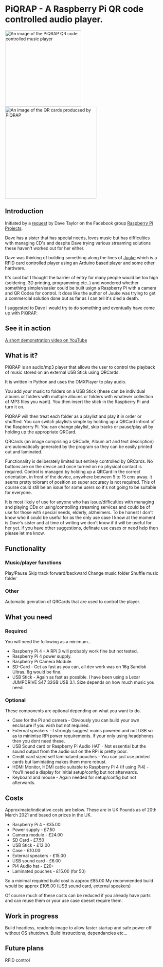 # PiQRAP - A Raspberry Pi QR code controlled audio player.

<img src="https://github.com/arcaicandy/PiQRAP/tree/master/documentation/assets/PiQRAP.jpg" alt="An image of the PiQRAP QR code controlled music player" width="250"> <img src="https://github.com/arcaicandy/PiQRAP/tree/master/documentation/assets/example-qr-cards.jpg" alt="An image of the QR cards producsed by PiQRAP" width="300">

## Introduction

Initiated by a [request](https://www.facebook.com/groups/RaspberryPiProjects/permalink/1810841379091256) by Dave Taylor on the Facebook group [Raspberry Pi Projects](https://www.facebook.com/groups/RaspberryPiProjects).

Dave has a sister that has special needs, loves music but has difficulties with managing CD's and despite Dave trying various streaming solutions these haven't worked out for her either.

Dave was thinking of building something along the lines of [Juuke](https://www.youtube.com/watch?v=5Y1Psf6igHE) which is a RFID card controlled player using an Arduino based player and some other hardware.

It's cool but I thought the barrier of entry for many people would be too high (soldering, 3D printing, programming etc..) and wondered whether something simpler/easier could be built usign a Raspberry Pi with a camera and QR Codes for control. It does like the author of Juuke was trying to get a commercial solution done but as far as I can tell it's died a death.

I suggested to Dave I would try to do something and eventually have come up with PiQRAP.

## See it in action

[A short demonstration video on YouTube](https://youtu.be/FiyGeKrGX2s)

## What is it?

PiQRAP is an audio/mp3 player that allows the user to control the playback of music stored on an external USB Stick using QRCards.

It is written in Python and uses the OMXPlayer to play audio.

You add your music to folders on a USB Stick (these can be individual albums or folders with multiple albums or folders with whatever collection of MP3 files you want). You then insert the stick in the Raspberry Pi and turn it on.

PiQRAP will then treat each folder as a playlist and play it in order or shuffled. You can switch playlists simple by holding up a QRCard infront of the Raspberry Pi. You can change playlist, skip tracks or pause/play all by holding up the appropriate QRCard.

QRCards (an image comprising a QRCode, Album art and text description) are automatically generated by the program so they can be easily printed out and laminated.

Functionality is deliberately limited but entirely controlled by QRCards. No buttons are on the device and once turned on no physical contact is required. Control is managed by holding up a QRCard in the correct orientation, in front of the device, anywhere between 5 to 15 cms away. It seems pretty tolorant of position so super accuracy is not required. This of course could still be an issue for some users so it's not going to be suitable for everyone.

It is most likely of use for anyone who has issue/difficulties with managing and playing CDs or using/controlling streaming services and could be of use for those with special needs, elderly, alzheimers. To be honest I don't know who it could be useful for as the only use case I know at the moment is Dave's sister and at time of writing we don't know if it will be useful for her yet. if you have other suggestions, definate use cases or need help then please let me know.

## Functionality

### Music/player functions

Play/Pause
Skip track forward/backward
Change music folder
Shuffle music folder

### Other

Automatic genration of QRCards that are used to control the player.

## What you need

### Required

You will need the following as a minimum...

* Raspberry Pi 4 - A RPi 3 will probably work fine but not tested.
* Raspberry Pi 4 power supply.
* Raspberry Pi Camera Module.
* SD-Card - Get as fast as you can, all dev work was on 16g Sandisk Ultras. 8g would be fine.
* USB Stick - Again as fast as possible. I have been using a Lexar JUMPDRIVE S47 32GB USB 3.1. Size depends on how much music you need.

### Optional

These components are optional depending on what you want to do.

* Case for the Pi and camera - Obviously you can build your own enclosure if you wish but not required.
* External speakers - I strongly suggest mains powered and not USB so as to minimise RPi power requirements. If your only using headphones then you dont need these.
* USB Sound card or Raspberry Pi Audio HAT - Not essential but the sound output from the audio out on the RPi is pretty poor.
* Credit card sized self laminataed pouches - You can just use printed cards but laminiating makes them more robust.
* HDMI Monitor, HDMI cable suitable to Raspberry Pi 4 (If using Pi4) - You'll need a display for initial setup/config but not afterwards.
* Keyboard and mouse - Again needed for setup/config but not afterwards.

## Costs

Approximate/indicative costs are below. These are in UK Pounds as of 20th March 2021 and based on prices in the UK.
<br>
* Raspberry Pi 4 - £35.00
* Power supply - £7.50
* Camera module - £24.00
* SD Card - £7.50
* USB Stick - £12.00
* Case - £10.00
* External speakers - £15.00
* USB sound card - £6.00
* Pi4 Audio hat - £20+
* Laminated pouches - £15.00 (for 50)

So a minimal required build cost is approx £85.00
My recommended build would be approx £105.00 (USB sound card, external speakers)

Of course much of these costs can be reduced if you already have parts and can reuse them or your use case doesnt require them.

## Work in progress

Build headless, readonly image to allow faster startup and safe power off without OS shutdown.
Build instructions, dependancies etc...

## Future plans

RFID control